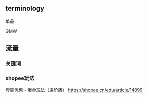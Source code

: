 
## terminology

单品

GMW

## 流量

### 关键词

### shopee玩法

套装优惠 - 爆单玩法（进阶版） https://shopee.cn/edu/article/14899


